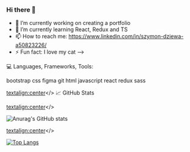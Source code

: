 ### Hi there 👋

- 🔭 I’m currently working on creating a portfolio
- 🌱 I’m currently learning React, Redux and TS
- 📫 How to reach me: https://www.linkedin.com/in/szymon-dziewa-a50823226/
- ⚡ Fun fact: I love my cat 
-->


💻 Languages, Frameworks, Tools:



bootstrap css figma git html javascript react redux sass 

<textalign:center></>
📈 GitHub Stats

<textalign:center></>

![Anurag's GitHub stats](https://github-readme-stats.vercel.app/api?username=Szymofcion&show_icons=true&theme=dracula) 


<textalign:center></>

[![Top Langs](https://github-readme-stats.vercel.app/api/top-langs/?username=Szymofcion&layout=compact&theme=dracula)](https://github.com/anuraghazra/github-readme-stats)
